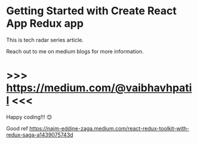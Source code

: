 # Getting Started with Create React App Redux app
This is tech radar series article.

Reach out to me on medium blogs for more information.
# >>> https://medium.com/@vaibhavhpatil <<< 


Happy coding!!! 😊


Good ref 
https://najm-eddine-zaga.medium.com/react-redux-toolkit-with-redux-saga-a1439075743d 
